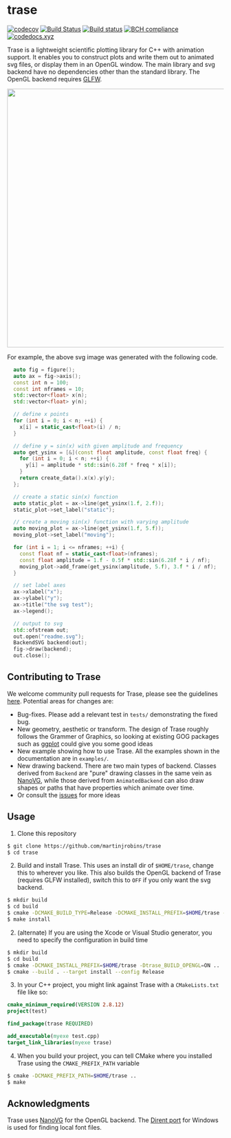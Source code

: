 # trase

[![codecov](https://codecov.io/gh/trase-cpp/trase/branch/master/graph/badge.svg)](https://codecov.io/gh/trase-cpp/trase)
[![Build
Status](https://travis-ci.org/trase-cpp/trase.svg?branch=master)](https://travis-ci.org/trase-cpp/trase)
[![Build status](https://ci.appveyor.com/api/projects/status/ienda6x8aisuq4re/branch/master?svg=true)](https://ci.appveyor.com/project/martinjrobins/trase-ra1n2/branch/master)
[![BCH 
compliance](https://bettercodehub.com/edge/badge/trase-cpp/trase?branch=master)](https://bettercodehub.com/)
[![codedocs.xyz](https://codedocs.xyz/trase-cpp/trase.svg)](https://codedocs.xyz/trase-cpp/trase/)

Trase is a lightweight scientific plotting library for C++ with animation 
support. It enables you to construct plots and write them out to animated svg 
files, or display them in an OpenGL window. The main library and svg backend 
have no dependencies other than the standard library. The OpenGL backend 
requires [GLFW](http://www.glfw.org/).

<p align="center">
  <img width="600" 
  src="https://rawgit.com/martinjrobins/trase/master/test_figure.svg">
</p>


For example, the above svg image was generated with the following code.

```cpp
  auto fig = figure();
  auto ax = fig->axis();
  const int n = 100;
  const int nframes = 10;
  std::vector<float> x(n);
  std::vector<float> y(n);

  // define x points
  for (int i = 0; i < n; ++i) {
    x[i] = static_cast<float>(i) / n;
  }

  // define y = sin(x) with given amplitude and frequency
  auto get_ysinx = [&](const float amplitude, const float freq) {
    for (int i = 0; i < n; ++i) {
      y[i] = amplitude * std::sin(6.28f * freq * x[i]);
    }
    return create_data().x(x).y(y);
  };

  // create a static sin(x) function
  auto static_plot = ax->line(get_ysinx(1.f, 2.f));
  static_plot->set_label("static");

  // create a moving sin(x) function with varying amplitude
  auto moving_plot = ax->line(get_ysinx(1.f, 5.f));
  moving_plot->set_label("moving");

  for (int i = 1; i <= nframes; ++i) {
    const float nf = static_cast<float>(nframes);
    const float amplitude = 1.f - 0.5f * std::sin(6.28f * i / nf);
    moving_plot->add_frame(get_ysinx(amplitude, 5.f), 3.f * i / nf);
  }

  // set label axes
  ax->xlabel("x");
  ax->ylabel("y");
  ax->title("the svg test");
  ax->legend();

  // output to svg
  std::ofstream out;
  out.open("readme.svg");
  BackendSVG backend(out);
  fig->draw(backend);
  out.close();
```

## Contributing to Trase

We welcome community pull requests for Trase, please see the guidelines
[here](CONTRIBUTING.md). Potential areas for changes are:
- Bug-fixes. Please add a relevant test in `tests/` demonstrating the fixed bug.
- New geometry, aesthetic or transform. The design of Trase roughly follows the
  Grammer of Graphics, so looking at existing GOG packages such as
  [ggplot](https://ggplot2.tidyverse.org/reference) could give you some good
  ideas
- New example showing how to use Trase. All the examples shown in the documentation
  are in `examples/`.
- New drawing backend. There are two main types of backend. Classes derived from
  `Backend` are "pure" drawing classes in the same vein as
  [NanoVG](https://github.com/memononen/nanovg), while those derived from
  `AnimatedBackend` can also draw shapes or paths that have properties which
  animate over time.
- Or consult the [issues](https://github.com/trase-cpp/trase/issues) for more
  ideas

## Usage

1. Clone this repository

```bash
$ git clone https://github.com/martinjrobins/trase
$ cd trase
```

2. Build and install Trase. This uses an install dir of `$HOME/trase`, change 
   this to wherever you like. This also builds the OpenGL backend of Trase 
   (requires GLFW installed), switch this to `OFF` if you only want the svg 
   backend.

```bash
$ mkdir build
$ cd build
$ cmake -DCMAKE_BUILD_TYPE=Release -DCMAKE_INSTALL_PREFIX=$HOME/trase -Dtrase_BUILD_OPENGL=ON ..
$ make install
```

2. (alternate) If you are using the Xcode or Visual Studio generator, you need 
   to specify the configuration in build time

```bash
$ mkdir build
$ cd build
$ cmake -DCMAKE_INSTALL_PREFIX=$HOME/trase -Dtrase_BUILD_OPENGL=ON ..
$ cmake --build . --target install --config Release
```

3. In your C++ project, you might link against Trase with a `CMakeLists.txt` 
   file like so:

```cmake
cmake_minimum_required(VERSION 2.8.12)
project(test)

find_package(trase REQUIRED)

add_executable(myexe test.cpp)
target_link_libraries(myexe trase)
```

4. When you build your project, you can tell CMake where you installed Trase 
   using the `CMAKE_PREFIX_PATH` variable

```bash
$ cmake -DCMAKE_PREFIX_PATH=$HOME/trase ..
$ make
```

## Acknowledgments

Trase uses [NanoVG](https://github.com/memononen/nanovg) for the OpenGL
backend. The [Dirent port](https://github.com/tronkko/dirent) for Windows is
used for finding local font files.
